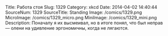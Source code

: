 Title: Работа стоя 
Slug: 1329 
Category: xkcd 
Date: 2014-04-02 14:40:44 
SourceNum: 1329 
SourceTitle: Standing 
Image: /comics/1329.png 
MicroImage: /comics/1329_micro.png 
MiniImage: /comics/1329_mini.png 
Description: Поначалу я их высмеивал, но в итоге понял, что был неправ — олени на удивление эргономичны, когда не лягаются. 

